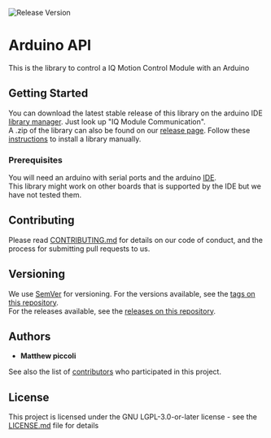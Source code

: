 ![Release Version](http://174.138.61.14/badges/API/arduino_release.svg?max-age=5)

# Arduino API

This is the library to control a IQ Motion Control Module with an Arduino

## Getting Started

You can download the latest stable release of this library on the arduino IDE [library manager](https://www.arduino.cc/en/guide/libraries). Just look up "IQ Module Communication".  
A .zip of the library can also be found on our [release page](https://github.com/iq-motion-control/iq-module-communication-arduino/releases). Follow these [instructions](https://www.arduino.cc/en/guide/libraries#toc4) to install a library manually. 

### Prerequisites

You will need an arduino with serial ports and the arduino [IDE](https://www.arduino.cc/en/Main/Software).  
This library might work on other boards that is supported by the IDE but we have not tested them.

## Contributing

Please read [CONTRIBUTING.md](CONTRIBUTING.md) for details on our code of conduct, and the process for submitting pull requests to us.

## Versioning

We use [SemVer](http://semver.org/) for versioning. For the versions available, see the [tags on this repository](https://github.com/iq-motion-control/iq-module-communication-arduino/tags).  
For the releases available, see the [releases on this repository](https://github.com/iq-motion-control/iq-module-communication-arduino/releases).

## Authors

* **Matthew piccoli**

See also the list of [contributors](contributors.md) who participated in this project.

## License

This project is licensed under the GNU LGPL-3.0-or-later license - see the [LICENSE.md](LICENSE) file for details

